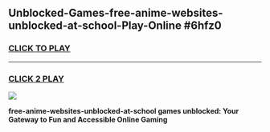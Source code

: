 
## Unblocked-Games-free-anime-websites-unblocked-at-school-Play-Online #6hfz0
<h3>
<a href="https://news.freeplayer.one?title=free-anime-websites-unblocked-at-school&ref=3">CLICK TO PLAY</a></h3>
<hr>

<h3>
<a href="https://news.freeplayer.one?title=free-anime-websites-unblocked-at-school&ref=3">CLICK 2 PLAY</a>
  
</h3>

<a href="https://news.freeplayer.one?title=free-anime-websites-unblocked-at-school&ref=3"><img src="https://clearcache.store/games.png"></a>


**free-anime-websites-unblocked-at-school games unblocked: Your Gateway to Fun and Accessible Online Gaming**
